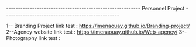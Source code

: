 --------------------------------------------------------- Personnel Project -------------------------------------------------

 1-- Branding Project link test : https://imenaouay.github.io/Branding-project/  
 2--Agency website link test  :  https://imenaouay.github.io/Web-agency/
 3--Photography link test : 
